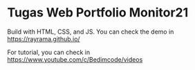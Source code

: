 # Tugas Web Portfolio Monitor21

Build with HTML, CSS, and JS. You can check the demo in https://rayrama.github.io/

For tutorial, you can check in https://www.youtube.com/c/Bedimcode/videos
